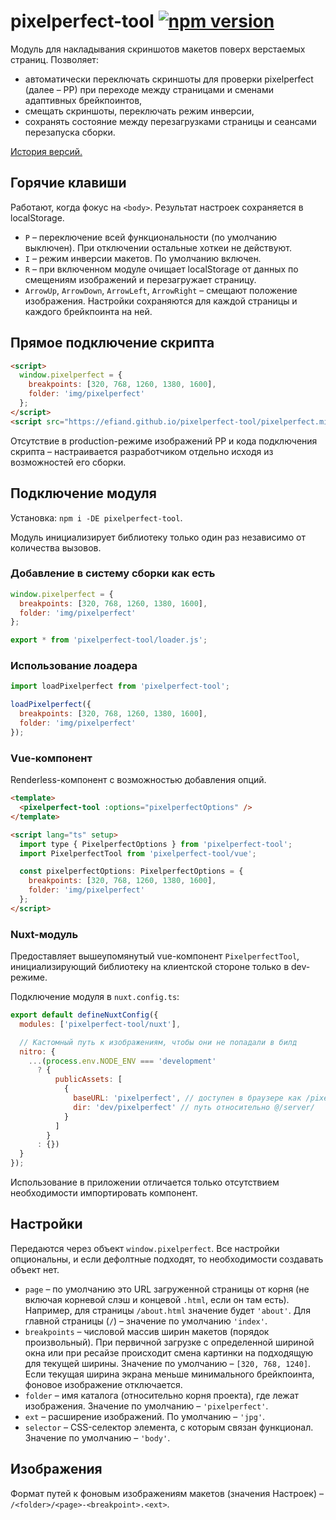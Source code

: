 # pixelperfect-tool [![npm version](https://img.shields.io/npm/v/pixelperfect-tool.svg)](https://www.npmjs.com/package/pixelperfect-tool)

Модуль для накладывания скриншотов макетов поверх верстаемых страниц.
Позволяет:

- автоматически переключать скриншоты для проверки pixelperfect (далее – PP) при переходе между страницами и сменами адаптивных брейкпоинтов,
- смещать скриншоты, переключать режим инверсии,
- сохранять состояние между перезагрузками страницы и сеансами перезапуска сборки.

[История версий.](https://github.com/efiand/pixelperfect/blob/main/CHANGELOG.md#pixelperfect-changelog)

## Горячие клавиши

Работают, когда фокус на `<body>`. Результат настроек сохраняется в localStorage.

- `P` – переключение всей функциональности (по умолчанию выключен). При отключении остальные хоткеи не действуют.
- `I` – режим инверсии макетов. По умолчанию включен.
- `R` – при включенном модуле очищает localStorage от данных по смещениям изображений и перезагружает страницу.
- `ArrowUp`, `ArrowDown`, `ArrowLeft`, `ArrowRight` – смещают положение изображения. Настройки сохраняются для каждой страницы и каждого брейкпоинта на ней.

## Прямое подключение скрипта

```html
<script>
  window.pixelperfect = {
    breakpoints: [320, 768, 1260, 1380, 1600],
    folder: 'img/pixelperfect'
  };
</script>
<script src="https://efiand.github.io/pixelperfect-tool/pixelperfect.min.js" defer></script>
```

Отсутствие в production-режиме изображений PP и кода подключения скрипта – настраивается разработчиком отдельно исходя из возможностей его сборки.

## Подключение модуля

Установка: `npm i -DE pixelperfect-tool`.

Модуль инициализирует библиотеку только один раз независимо от количества вызовов.

### Добавление в систему сборки как есть

```js
window.pixelperfect = {
  breakpoints: [320, 768, 1260, 1380, 1600],
  folder: 'img/pixelperfect'
};

export * from 'pixelperfect-tool/loader.js';
```

### Использование лоадера

```js
import loadPixelperfect from 'pixelperfect-tool';

loadPixelperfect({
  breakpoints: [320, 768, 1260, 1380, 1600],
  folder: 'img/pixelperfect'
});
```

### Vue-компонент

Renderless-компонент с возможностью добавления опций.

```html
<template>
  <pixelperfect-tool :options="pixelperfectOptions" />
</template>

<script lang="ts" setup>
  import type { PixelperfectOptions } from 'pixelperfect-tool';
  import PixelperfectTool from 'pixelperfect-tool/vue';

  const pixelperfectOptions: PixelperfectOptions = {
    breakpoints: [320, 768, 1260, 1380, 1600],
    folder: 'img/pixelperfect'
  };
</script>
```

### Nuxt-модуль

Предоставляет вышеупомянутый vue-компонент `PixelperfectTool`, инициализирующий библиотеку на клиентской стороне только в dev-режиме.

Подключение модуля в `nuxt.config.ts`:

```js
export default defineNuxtConfig({
  modules: ['pixelperfect-tool/nuxt'],

  // Кастомный путь к изображениям, чтобы они не попадали в билд
  nitro: {
    ...(process.env.NODE_ENV === 'development'
      ? {
          publicAssets: [
            {
              baseURL: 'pixelperfect', // доступен в браузере как /pixelperfect
              dir: 'dev/pixelperfect' // путь относительно @/server/
            }
          ]
        }
      : {})
  }
});
```

Использование в приложении отличается только отсутствием необходимости импортировать компонент.

## Настройки

Передаются через объект `window.pixelperfect`. Все настройки опциональны, и если дефолтные подходят, то необходимости создавать объект нет.

- `page` – по умолчанию это URL загруженной страницы от корня (не включая корневой слэш и концевой `.html`, если он там есть). Например, для страницы `/about.html` значение будет `'about'`. Для главной страницы (`/`) – значение по умолчанию `'index'`.
- `breakpoints` – числовой массив ширин макетов (порядок произвольный). При первичной загрузке с определенной шириной окна или при ресайзе происходит смена картинки на подходящую для текущей ширины. Значение по умолчанию – `[320, 768, 1240]`. Если текущая ширина экрана меньше минимального брейкпоинта, фоновое изображение отключается.
- `folder` – имя каталога (относительно корня проекта), где лежат изображения. Значение по умолчанию – `'pixelperfect'`.
- `ext` – расширение изображений. По умолчанию – `'jpg'`.
- `selector` – CSS-селектор элемента, с которым связан функционал. Значение по умолчанию – `'body'`.

## Изображения

Формат путей к фоновым изображениям макетов (значения Настроек) – `/<folder>/<page>-<breakpoint>.<ext>`.
